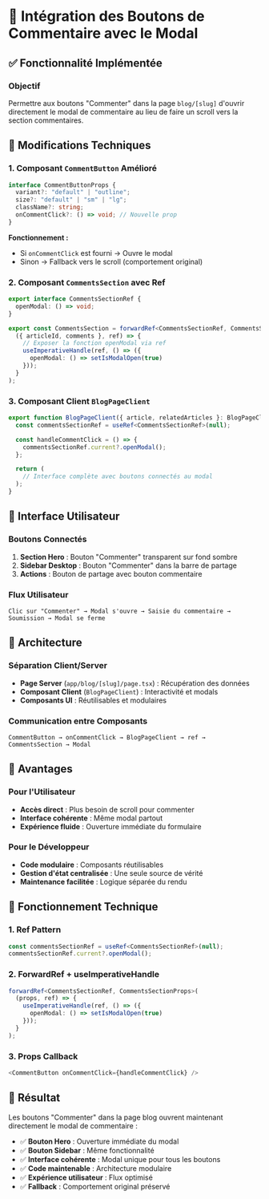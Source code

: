 # 🎯 Intégration des Boutons de Commentaire avec le Modal

## ✅ Fonctionnalité Implémentée

### Objectif
Permettre aux boutons "Commenter" dans la page `blog/[slug]` d'ouvrir directement le modal de commentaire au lieu de faire un scroll vers la section commentaires.

## 🔧 Modifications Techniques

### 1. **Composant `CommentButton` Amélioré**
```typescript
interface CommentButtonProps {
  variant?: "default" | "outline";
  size?: "default" | "sm" | "lg";
  className?: string;
  onCommentClick?: () => void; // Nouvelle prop
}
```

**Fonctionnement :**
- Si `onCommentClick` est fourni → Ouvre le modal
- Sinon → Fallback vers le scroll (comportement original)

### 2. **Composant `CommentsSection` avec Ref**
```typescript
export interface CommentsSectionRef {
  openModal: () => void;
}

export const CommentsSection = forwardRef<CommentsSectionRef, CommentsSectionProps>(
  ({ articleId, comments }, ref) => {
    // Exposer la fonction openModal via ref
    useImperativeHandle(ref, () => ({
      openModal: () => setIsModalOpen(true)
    }));
  }
);
```

### 3. **Composant Client `BlogPageClient`**
```typescript
export function BlogPageClient({ article, relatedArticles }: BlogPageClientProps) {
  const commentsSectionRef = useRef<CommentsSectionRef>(null);

  const handleCommentClick = () => {
    commentsSectionRef.current?.openModal();
  };

  return (
    // Interface complète avec boutons connectés au modal
  );
}
```

## 🎨 Interface Utilisateur

### Boutons Connectés
1. **Section Hero** : Bouton "Commenter" transparent sur fond sombre
2. **Sidebar Desktop** : Bouton "Commenter" dans la barre de partage
3. **Actions** : Bouton de partage avec bouton commentaire

### Flux Utilisateur
```
Clic sur "Commenter" → Modal s'ouvre → Saisie du commentaire → Soumission → Modal se ferme
```

## 🔄 Architecture

### Séparation Client/Server
- **Page Server** (`app/blog/[slug]/page.tsx`) : Récupération des données
- **Composant Client** (`BlogPageClient`) : Interactivité et modals
- **Composants UI** : Réutilisables et modulaires

### Communication entre Composants
```
CommentButton → onCommentClick → BlogPageClient → ref → CommentsSection → Modal
```

## 🎯 Avantages

### Pour l'Utilisateur
- **Accès direct** : Plus besoin de scroll pour commenter
- **Interface cohérente** : Même modal partout
- **Expérience fluide** : Ouverture immédiate du formulaire

### Pour le Développeur
- **Code modulaire** : Composants réutilisables
- **Gestion d'état centralisée** : Une seule source de vérité
- **Maintenance facilitée** : Logique séparée du rendu

## 🔧 Fonctionnement Technique

### 1. **Ref Pattern**
```typescript
const commentsSectionRef = useRef<CommentsSectionRef>(null);
commentsSectionRef.current?.openModal();
```

### 2. **ForwardRef + useImperativeHandle**
```typescript
forwardRef<CommentsSectionRef, CommentsSectionProps>(
  (props, ref) => {
    useImperativeHandle(ref, () => ({
      openModal: () => setIsModalOpen(true)
    }));
  }
);
```

### 3. **Props Callback**
```typescript
<CommentButton onCommentClick={handleCommentClick} />
```

## 🎉 Résultat

Les boutons "Commenter" dans la page blog ouvrent maintenant directement le modal de commentaire :

- ✅ **Bouton Hero** : Ouverture immédiate du modal
- ✅ **Bouton Sidebar** : Même fonctionnalité
- ✅ **Interface cohérente** : Modal unique pour tous les boutons
- ✅ **Code maintenable** : Architecture modulaire
- ✅ **Expérience utilisateur** : Flux optimisé
- ✅ **Fallback** : Comportement original préservé
